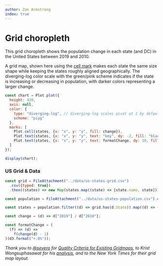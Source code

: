 ```yaml
---
author: Zan Armstrong
index: true
---
```


# Grid choropleth

This grid choropleth shows the population change in each state (and DC) in the United States between 2019 and 2010.

A grid map, shown here using the [cell mark](https://observablehq.com/plot/marks/cell) makes each state the same size shape while keeping the states roughly aligned geographically. The diverging-log color scale with the green/pink scheme indicates if the state is increasing or decreasing in population, with darker colors representing a larger change.

```js echo
const chart = Plot.plot({
  height: 420,
  axis: null,
  color: {
    type: "diverging-log", // diverging-log scales pivot at 1 by default
    scheme: "piyg"
  },
  marks: [
    Plot.cell(states, {x: "x", y: "y", fill: change}),
    Plot.text(states, {x: "x", y: "y", text: "key", dy: -2, fill: "black"}), // state abbr
    Plot.text(states, {x: "x", y: "y", text: formatChange, dy: 10, fillOpacity: 0.6, fill: "black"})
  ]
});

display(chart);
```

### US Grid & Data

```js echo
const grid = FileAttachment("../data/us-states-grid.csv")
  .csv({typed: true})
  .then((states) => new Map(states.map((state) => [state.name, state])));
```

```js echo
const population = FileAttachment("../data/us-states-population.csv").csv({typed: true});
```

```js echo
const states = population.filter((d) => grid.has(d.State)).map((d) => ({...d, ...grid.get(d.State)}));
```

```js echo
const change = (d) => d["2019"] / d["2010"];
```

```js echo
const formatChange = (
  (f) => (d) =>
    f(change(d) - 1)
)(d3.format("+.0%"));
```

_Thank you to [@severo](https://observablehq.com/@severo) for [Quality Criteria for Existing Gridmaps](https://observablehq.com/@severo/quality-criteria-for-existing-grid-maps), to Krist Wongsuphasawat for his [analysis](https://kristw.medium.com/whose-grid-map-is-better-quality-metrics-for-grid-map-layouts-e3d6075d9e80), and to the New York Times for their grid map layout._
